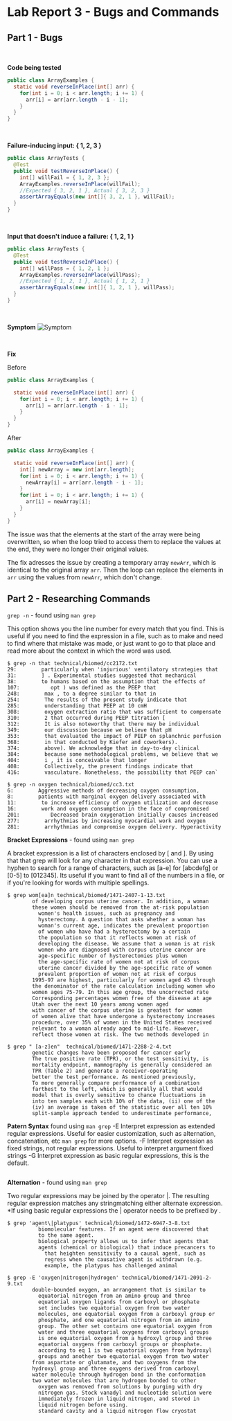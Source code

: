 # Lab Report 3 - Bugs and Commands

## Part 1 - Bugs

<br>  

**Code being tested**
```java
public class ArrayExamples {
  static void reverseInPlace(int[] arr) {
    for(int i = 0; i < arr.length; i += 1) {
      arr[i] = arr[arr.length - i - 1];
    }
  }
}
```

<br>

**Failure-inducing input: { 1, 2, 3 }**
```java
public class ArrayTests {
  @Test 
  public void testReverseInPlace() {
    int[] willFail = { 1, 2, 3 }; 
    ArrayExamples.reverseInPlace(willFail);
    //Expected { 3, 2, 1 }, Actual { 3, 2, 3 }
    assertArrayEquals(new int[]{ 3, 2, 1 }, willFail); 
  }
}
```

 <br>

**Input that doesn't induce a failure: { 1, 2, 1 }**
```java
public class ArrayTests {
  @Test 
  public void testReverseInPlace() {
    int[] willPass = { 1, 2, 1 }; 
    ArrayExamples.reverseInPlace(willPass);
    //Expected { 1, 2, 1 }, Actual { 1, 2, 1 }
    assertArrayEquals(new int[]{ 1, 2, 1 }, willPass); 
  }
}
```

 <br>

**Symptom**
![Symptom](https://github.com/davidluzfontes/cse15l-lab-reports/assets/149021334/3792d2c5-15f0-4321-8168-a70c3f1515a4)

 <br>

**Fix**

Before
```java
public class ArrayExamples {

  static void reverseInPlace(int[] arr) {
    for(int i = 0; i < arr.length; i += 1) {
      arr[i] = arr[arr.length - i - 1];
    }
  }
}
```

After
```java
public class ArrayExamples {

  static void reverseInPlace(int[] arr) {
    int[] newArray = new int[arr.length];
    for(int i = 0; i < arr.length; i += 1) {
      newArray[i] = arr[arr.length - i - 1];
    }
    for(int i = 0; i < arr.length; i += 1) {
      arr[i] = newArray[i];
    }
  }
}
```

The issue was that the elements at the start of the array were being overwritten,
so when the loop tried to access them to replace the values at the end, they were no
longer their original values.

The fix adresses the issue by creating a temporary array `newArr`, which is identical to the original
array `arr`. Then the loop can replace the elements in `arr` using the values from `newArr`, which don't change.


## Part 2 - Researching Commands


`grep -n` - found using `man grep`

This option shows you the line number for every match that you find. This is useful if you need to find the expression in a file, 
such as to make and need to find where that mistake was made, or just want to go to 
that place and read more about the context in which the word was used.
```
$ grep -n that technical/biomed/cc2172.txt
29:        particularly when 'injurious' ventilatory strategies that
31:        ] . Experimental studies suggested that mechanical
38:        to humans based on the assumption that the effects of
107:          opt ) was defined as the PEEP that
248:        max , to a degree similar to that in
254:        The results of the present study indicate that
285:        understanding that PEEP at 10 cmH
308:        oxygen extraction ratio that was sufficient to compensate
310:        2 that occurred during PEEP titration [
312:        It is also noteworthy that there may be individual
349:        our discussion because we believe that pH
353:        that evaluated the impact of PEEP on splanchnic perfusion
368:        in that conducted by Kiefer and coworkers).
374:        above). We acknowledge that in day-to-day clinical
384:        because some methodological problems, we believe that we
404:        i , it is conceivable that longer
408:        Collectively, the present findings indicate that
416:        vasculature. Nonetheless, the possibility that PEEP can`
```

```
$ grep -n oxygen technical/biomed/cc3.txt
6:        Aggressive methods of decreasing oxygen consumption,
8:        patients with marginal oxygen delivery associated with
11:        to increase efficiency of oxygen utilization and decrease
16:        work and oxygen consumption in the face of compromised
201:          Decreased brain oxygenation initially causes increased
277:        arrhythmias by increasing myocardial work and oxygen
281:        arrhythmias and compromise oxygen delivery. Hyperactivity
```


**Bracket Expressions** - found using `man grep`

A bracket expression is a list of characters enclosed by [   and   ]. By using that that
grep will look for any character in that expression. You can use a hyphen to search for a range of
characters, such as [a-e] for [abcdefg] or [0-5] to [012345]. Its useful if you want to find all of the
numbers in a file, or if you're looking for words with multiple spellings.

```
$ grep wom[ea]n technical/biomed/1471-2407-1-13.txt
        of developing corpus uterine cancer. In addition, a woman
        these women should be removed from the at-risk population
          women's health issues, such as pregnancy and
          hysterectomy. A question that asks whether a woman has
          woman's current age, indicates the prevalent proportion
          of women who have had a hysterectomy by a certain
          the population so that it reflects women at risk of
          developing the disease. We assume that a woman is at risk
          women who are diagnosed with corpus uterine cancer are
          age-specific number of hysterectomies plus women
          the age-specific rate of women not at risk of corpus
          uterine cancer divided by the age-specific rate of women
          prevalent proportion of women not at risk of corpus
        1995-97 are highest, particularly for women aged 45 through
        the denominator of the rate calculation including women who
        women ages 75-79. In this age group, the uncorrected rate
        Corresponding percentages women free of the disease at age
        Utah over the next 10 years among women aged
        with cancer of the corpus uterine is greatest for women
        of women alive that have undergone a hysterectomy increases
        procedure, over 35% of women in the United States received
        relevant to a woman already aged to mid-life. However,
        reflect those women at risk. The two methods developed in
```

```
$ grep " [a-z]en"  technical/biomed/1471-2288-2-4.txt
        genetic changes have been proposed for cancer early
        The true positive rate (TPR), or the test sensitivity, is
        mortality endpoint, mammography is generally considered an
        TPR (Table 2) and generate a receiver-operating
        better the test performance. As mentioned previously,
        To more generally compare performance of a combination
        farthest to the left, which is generally all that would
        model that is overly sensitive to chance fluctuations in
        into ten samples each with 10% of the data, (ii) one of the
        (iv) an average is taken of the statistic over all ten 10%
        split-sample approach tended to underestimate performance,
```

**Patern Syntax** found using `man grep` 
-E Interpret expression as extended regular expressions. Useful for easier customization, such as alternation, concatenation, etc `man grep` for more options.
-F Interpret expression as fixed strings, not regular expressions. Useful to interpret argument fixed strings
-G Interpret expression as basic regular expressions, this is the default.


```

```

**Alternation** - found using `man grep`

Two regular expressions may be joined by the operator |.
The resulting regular expression matches any stringmatching either alternate expression.
 *If using basic regular expressions the | operator needs to be prefixed by \.


```
$ grep 'agent\|platypus' technical/biomed/1472-6947-3-8.txt
          biomolecular features. If an agent were discovered that
          to the same agent.
          biological property allows us to infer that agents that
          agents (chemical or biological) that induce precancers to
            that heighten sensitivity to a causal agent, such as
            regress when the causative agent is withdrawn (e.g.
            example, the platypus has challenged animal
```

```
$ grep -E 'oxygen|nitrogen|hydrogen' technical/biomed/1471-2091-2-9.txt
        double-bounded oxygen, an arrangement that is similar to
          equatorial nitrogen from an amino group and three
          equatorial oxygen ligands from carboxyl or phosphate
          set includes two equatorial oxygen from two water
          molecules, one equatorial oxygen from a carboxyl group or
          phosphate, and one equatorial nitrogen from an amino
          group. The other set contains one equatorial oxygen from
          water and three equatorial oxygens from carboxyl groups
          is one equatorial oxygen from a hydroxyl group and three
          equatorial oxygens from carboxyl groups or phosphate.
          according to eq 1 is two equatorial oxygen from hydroxyl
          groups and another two equatorial oxygen from two water
        from aspartate or glutamate, and two oxygens from the
        hydroxyl group and three oxygens derived from carboxyl
        water molecule through hydrogen bond in the conformation
        two water molecules that are hydrogen bonded to other
          oxygen was removed from solutions by purging with dry
          nitrogen gas. Stock vanadyl and nucleotide solution were
          immediately frozen in liquid nitrogen, and stored in
          liquid nitrogen before using.
          standard cavity and a liquid nitrogen flow cryostat
```
